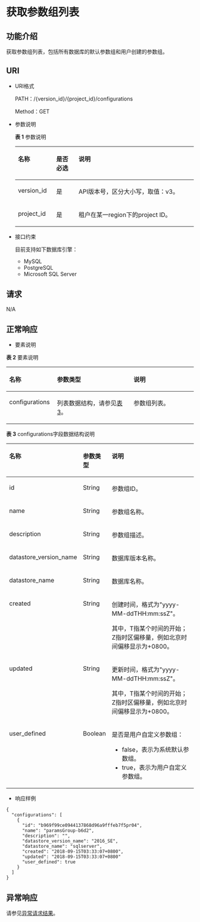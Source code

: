 # 获取参数组列表<a name="rds_09_0301"></a>

## 功能介绍<a name="section81771062513"></a>

获取参数组列表，包括所有数据库的默认参数组和用户创建的参数组。

## URI<a name="section017719022520"></a>

-   URI格式

    PATH：/\{version\_id\}/\{project\_id\}/configurations

    Method：GET

-   参数说明

    **表 1**  参数说明

    <a name="table181941109258"></a>
    <table><thead align="left"><tr id="row849117017252"><th class="cellrowborder" valign="top" width="21.41%" id="mcps1.2.4.1.1"><p id="p54918042519"><a name="p54918042519"></a><a name="p54918042519"></a>名称</p>
    </th>
    <th class="cellrowborder" valign="top" width="12.49%" id="mcps1.2.4.1.2"><p id="p34917019250"><a name="p34917019250"></a><a name="p34917019250"></a>是否必选</p>
    </th>
    <th class="cellrowborder" valign="top" width="66.10000000000001%" id="mcps1.2.4.1.3"><p id="p194916016259"><a name="p194916016259"></a><a name="p194916016259"></a>说明</p>
    </th>
    </tr>
    </thead>
    <tbody><tr id="row34911018256"><td class="cellrowborder" valign="top" width="21.41%" headers="mcps1.2.4.1.1 "><p id="p124911504258"><a name="p124911504258"></a><a name="p124911504258"></a>version_id</p>
    </td>
    <td class="cellrowborder" valign="top" width="12.49%" headers="mcps1.2.4.1.2 "><p id="p12491304255"><a name="p12491304255"></a><a name="p12491304255"></a>是</p>
    </td>
    <td class="cellrowborder" valign="top" width="66.10000000000001%" headers="mcps1.2.4.1.3 "><p id="p104916042520"><a name="p104916042520"></a><a name="p104916042520"></a>API版本号，区分大小写，取值：v3。</p>
    </td>
    </tr>
    <tr id="row16491304255"><td class="cellrowborder" valign="top" width="21.41%" headers="mcps1.2.4.1.1 "><p id="p949116015257"><a name="p949116015257"></a><a name="p949116015257"></a>project_id</p>
    </td>
    <td class="cellrowborder" valign="top" width="12.49%" headers="mcps1.2.4.1.2 "><p id="p949110162516"><a name="p949110162516"></a><a name="p949110162516"></a>是</p>
    </td>
    <td class="cellrowborder" valign="top" width="66.10000000000001%" headers="mcps1.2.4.1.3 "><p id="p149114012257"><a name="p149114012257"></a><a name="p149114012257"></a>租户在某一region下的project ID。</p>
    </td>
    </tr>
    </tbody>
    </table>


-   接口约束

    目前支持如下数据库引擎：

    -   MySQL
    -   PostgreSQL
    -   Microsoft SQL Server


## 请求<a name="section12251402259"></a>

N/A

## 正常响应<a name="section52256012514"></a>

-   要素说明

**表 2**  要素说明

<a name="table3225120142519"></a>
<table><thead align="left"><tr id="row114911709259"><th class="cellrowborder" valign="top" width="25.509999999999998%" id="mcps1.2.4.1.1"><p id="p74911403256"><a name="p74911403256"></a><a name="p74911403256"></a>名称</p>
</th>
<th class="cellrowborder" valign="top" width="40.82%" id="mcps1.2.4.1.2"><p id="p5491110182515"><a name="p5491110182515"></a><a name="p5491110182515"></a>参数类型</p>
</th>
<th class="cellrowborder" valign="top" width="33.67%" id="mcps1.2.4.1.3"><p id="p164913016250"><a name="p164913016250"></a><a name="p164913016250"></a>说明</p>
</th>
</tr>
</thead>
<tbody><tr id="row13491305254"><td class="cellrowborder" valign="top" width="25.509999999999998%" headers="mcps1.2.4.1.1 "><p id="p204917011259"><a name="p204917011259"></a><a name="p204917011259"></a>configurations</p>
</td>
<td class="cellrowborder" valign="top" width="40.82%" headers="mcps1.2.4.1.2 "><p id="p449110202513"><a name="p449110202513"></a><a name="p449110202513"></a>列表数据结构，请参见<a href="#table1324110018258">表3</a>。</p>
</td>
<td class="cellrowborder" valign="top" width="33.67%" headers="mcps1.2.4.1.3 "><p id="p449110182519"><a name="p449110182519"></a><a name="p449110182519"></a>参数组列表。</p>
</td>
</tr>
</tbody>
</table>

**表 3**  configurations字段数据结构说明

<a name="table1324110018258"></a>
<table><thead align="left"><tr id="row124916013259"><th class="cellrowborder" valign="top" width="17.64176417641764%" id="mcps1.2.4.1.1"><p id="p64916052515"><a name="p64916052515"></a><a name="p64916052515"></a>名称</p>
</th>
<th class="cellrowborder" valign="top" width="12.02120212021202%" id="mcps1.2.4.1.2"><p id="p349170142515"><a name="p349170142515"></a><a name="p349170142515"></a>参数类型</p>
</th>
<th class="cellrowborder" valign="top" width="70.33703370337034%" id="mcps1.2.4.1.3"><p id="p94914092513"><a name="p94914092513"></a><a name="p94914092513"></a>说明</p>
</th>
</tr>
</thead>
<tbody><tr id="row94919018254"><td class="cellrowborder" valign="top" width="17.64176417641764%" headers="mcps1.2.4.1.1 "><p id="p849112018256"><a name="p849112018256"></a><a name="p849112018256"></a>id</p>
</td>
<td class="cellrowborder" valign="top" width="12.02120212021202%" headers="mcps1.2.4.1.2 "><p id="p104911706251"><a name="p104911706251"></a><a name="p104911706251"></a>String</p>
</td>
<td class="cellrowborder" valign="top" width="70.33703370337034%" headers="mcps1.2.4.1.3 "><p id="p34911304253"><a name="p34911304253"></a><a name="p34911304253"></a>参数组ID。</p>
</td>
</tr>
<tr id="row1549170182513"><td class="cellrowborder" valign="top" width="17.64176417641764%" headers="mcps1.2.4.1.1 "><p id="p44910052510"><a name="p44910052510"></a><a name="p44910052510"></a>name</p>
</td>
<td class="cellrowborder" valign="top" width="12.02120212021202%" headers="mcps1.2.4.1.2 "><p id="p749110017252"><a name="p749110017252"></a><a name="p749110017252"></a>String</p>
</td>
<td class="cellrowborder" valign="top" width="70.33703370337034%" headers="mcps1.2.4.1.3 "><p id="p144914015258"><a name="p144914015258"></a><a name="p144914015258"></a>参数组名称。</p>
</td>
</tr>
<tr id="row1749110019252"><td class="cellrowborder" valign="top" width="17.64176417641764%" headers="mcps1.2.4.1.1 "><p id="p154912092512"><a name="p154912092512"></a><a name="p154912092512"></a>description</p>
</td>
<td class="cellrowborder" valign="top" width="12.02120212021202%" headers="mcps1.2.4.1.2 "><p id="p849116016259"><a name="p849116016259"></a><a name="p849116016259"></a>String</p>
</td>
<td class="cellrowborder" valign="top" width="70.33703370337034%" headers="mcps1.2.4.1.3 "><p id="p1649115072512"><a name="p1649115072512"></a><a name="p1649115072512"></a>参数组描述。</p>
</td>
</tr>
<tr id="row1849119013256"><td class="cellrowborder" valign="top" width="17.64176417641764%" headers="mcps1.2.4.1.1 "><p id="p24917022510"><a name="p24917022510"></a><a name="p24917022510"></a>datastore_version_name</p>
</td>
<td class="cellrowborder" valign="top" width="12.02120212021202%" headers="mcps1.2.4.1.2 "><p id="p154361721193019"><a name="p154361721193019"></a><a name="p154361721193019"></a>String</p>
</td>
<td class="cellrowborder" valign="top" width="70.33703370337034%" headers="mcps1.2.4.1.3 "><p id="p549114022515"><a name="p549114022515"></a><a name="p549114022515"></a>数据库版本名称。</p>
</td>
</tr>
<tr id="row94917032517"><td class="cellrowborder" valign="top" width="17.64176417641764%" headers="mcps1.2.4.1.1 "><p id="p1949118062513"><a name="p1949118062513"></a><a name="p1949118062513"></a>datastore_name</p>
</td>
<td class="cellrowborder" valign="top" width="12.02120212021202%" headers="mcps1.2.4.1.2 "><p id="p1629515220307"><a name="p1629515220307"></a><a name="p1629515220307"></a>String</p>
</td>
<td class="cellrowborder" valign="top" width="70.33703370337034%" headers="mcps1.2.4.1.3 "><p id="p164911809250"><a name="p164911809250"></a><a name="p164911809250"></a>数据库名称。</p>
</td>
</tr>
<tr id="row849118015255"><td class="cellrowborder" valign="top" width="17.64176417641764%" headers="mcps1.2.4.1.1 "><p id="p5491120122513"><a name="p5491120122513"></a><a name="p5491120122513"></a>created</p>
</td>
<td class="cellrowborder" valign="top" width="12.02120212021202%" headers="mcps1.2.4.1.2 "><p id="p1449113010256"><a name="p1449113010256"></a><a name="p1449113010256"></a>String</p>
</td>
<td class="cellrowborder" valign="top" width="70.33703370337034%" headers="mcps1.2.4.1.3 "><p id="p249113012510"><a name="p249113012510"></a><a name="p249113012510"></a>创建时间，格式为"yyyy-MM-ddTHH:mm:ssZ"。</p>
<p id="p6491190182519"><a name="p6491190182519"></a><a name="p6491190182519"></a>其中，T指某个时间的开始；Z指时区偏移量，例如北京时间偏移显示为+0800。</p>
</td>
</tr>
<tr id="row10491702259"><td class="cellrowborder" valign="top" width="17.64176417641764%" headers="mcps1.2.4.1.1 "><p id="p1149115032510"><a name="p1149115032510"></a><a name="p1149115032510"></a>updated</p>
</td>
<td class="cellrowborder" valign="top" width="12.02120212021202%" headers="mcps1.2.4.1.2 "><p id="p1749110142518"><a name="p1749110142518"></a><a name="p1749110142518"></a>String</p>
</td>
<td class="cellrowborder" valign="top" width="70.33703370337034%" headers="mcps1.2.4.1.3 "><p id="p1249180122519"><a name="p1249180122519"></a><a name="p1249180122519"></a>更新时间，格式为"yyyy-MM-ddTHH:mm:ssZ"。</p>
<p id="p0491502251"><a name="p0491502251"></a><a name="p0491502251"></a>其中，T指某个时间的开始；Z指时区偏移量，例如北京时间偏移显示为+0800。</p>
</td>
</tr>
<tr id="row3491102258"><td class="cellrowborder" valign="top" width="17.64176417641764%" headers="mcps1.2.4.1.1 "><p id="p74911022518"><a name="p74911022518"></a><a name="p74911022518"></a>user_defined</p>
</td>
<td class="cellrowborder" valign="top" width="12.02120212021202%" headers="mcps1.2.4.1.2 "><p id="p44913062511"><a name="p44913062511"></a><a name="p44913062511"></a>Boolean</p>
</td>
<td class="cellrowborder" valign="top" width="70.33703370337034%" headers="mcps1.2.4.1.3 "><p id="p1149116052514"><a name="p1149116052514"></a><a name="p1149116052514"></a>是否是用户自定义参数组：</p>
<a name="ul1649170142510"></a><a name="ul1649170142510"></a><ul id="ul1649170142510"><li>false，表示为系统默认参数组。</li><li>true，表示为用户自定义参数组。</li></ul>
</td>
</tr>
</tbody>
</table>

-   响应样例

```
{  
  "configurations": [
    {
      "id": "b969f99ce0944137868d96a9fffeb7f5pr04",
      "name": "paramsGroup-b6d2",
      "description": "",
      "datastore_version_name": "2016_SE",
      "datastore_name": "sqlserver",
      "created": "2018-09-15T03:33:07+0800",
      "updated": "2018-09-15T03:33:07+0800"
      "user_defined": true
    }
  ]
}
```

## 异常响应<a name="section72729014258"></a>

请参见[异常请求结果](异常请求结果.md)。

